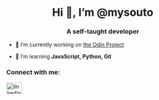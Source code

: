 <h1 align="center">Hi 👋, I’m @mysouto</h1>
<h3 align="center">A self-taught developer</h3>

- 🔭 I’m currently working on [the Odin Project](https://www.theodinproject.com/)

- 🌱 I’m learning **JavaScript, Python, Git**

<h3 align="left">Connect with me:</h3>
<p align="left">
<a href="https://linkedin.com/in/linkedin.com/in/milenasouto/" target="blank"><img align="center" src="https://raw.githubusercontent.com/rahuldkjain/github-profile-readme-generator/master/src/images/icons/Social/linked-in-alt.svg" alt="linkedin.com/in/milenasouto/" height="30" width="40" /></a>
</p>
